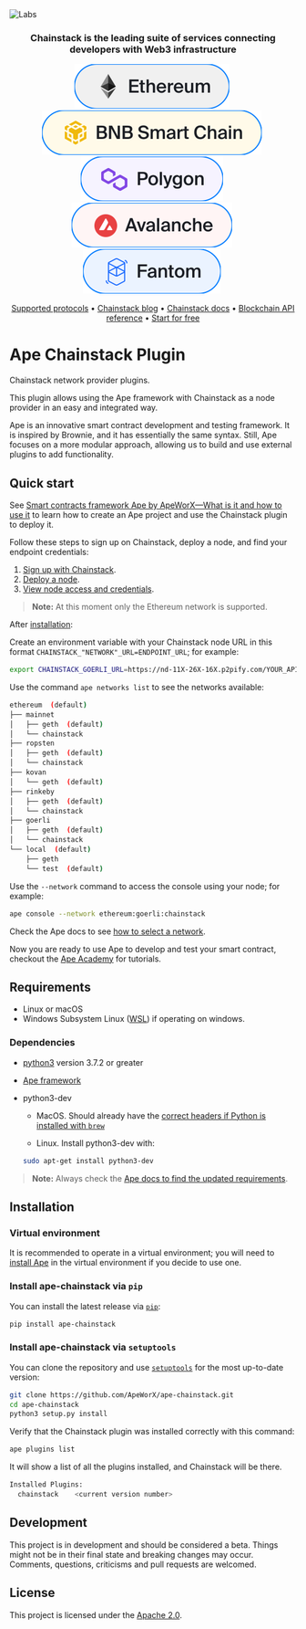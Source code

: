 <img width="1200" alt="Labs" src="https://user-images.githubusercontent.com/99700157/213291931-5a822628-5b8a-4768-980d-65f324985d32.png">

<p>
 <h3 align="center">Chainstack is the leading suite of services connecting developers with Web3 infrastructure</h3>
</p>

<p align="center">
  <a target="_blank" href="https://chainstack.com/build-better-with-ethereum/"><img src="https://github.com/soos3d/blockchain-badges/blob/main/protocols_badges/Ethereum.svg" /></a>&nbsp;  
  <a target="_blank" href="https://chainstack.com/build-better-with-bnb-smart-chain/"><img src="https://github.com/soos3d/blockchain-badges/blob/main/protocols_badges/BNB.svg" /></a>&nbsp;
  <a target="_blank" href="https://chainstack.com/build-better-with-polygon/"><img src="https://github.com/soos3d/blockchain-badges/blob/main/protocols_badges/Polygon.svg" /></a>&nbsp;
  <a target="_blank" href="https://chainstack.com/build-better-with-avalanche/"><img src="https://github.com/soos3d/blockchain-badges/blob/main/protocols_badges/Avalanche.svg" /></a>&nbsp;
  <a target="_blank" href="https://chainstack.com/build-better-with-fantom/"><img src="https://github.com/soos3d/blockchain-badges/blob/main/protocols_badges/Fantom.svg" /></a>&nbsp;
</p>

<p align="center">
  <a target="_blank" href="https://chainstack.com/protocols/">Supported protocols</a> •
  <a target="_blank" href="https://chainstack.com/blog/">Chainstack blog</a> •
  <a target="_blank" href="https://docs.chainstack.com/">Chainstack docs</a> •
  <a target="_blank" href="https://docs.chainstack.com/api/">Blockchain API reference</a> •
  <a target="_blank" href="https://console.chainstack.com/user/account/create">Start for free</a>
</p>

# Ape Chainstack Plugin

Chainstack network provider plugins.

This plugin allows using the Ape framework with Chainstack as a node provider in an easy and integrated way.

Ape is an innovative smart contract development and testing framework.
It is inspired by Brownie, and it has essentially the same syntax.
Still, Ape focuses on a more modular approach, allowing us to build and use external plugins to add functionality.

## Quick start

See [Smart contracts framework Ape by ApeWorX—What is it and how to use it](https://chainstack.com/apeworx-ape-framework-what-is-it-and-how-to-use-it/) to learn how to create an Ape project and use the Chainstack plugin to deploy it.

Follow these steps to sign up on Chainstack, deploy a node, and find your endpoint credentials:

1. [Sign up with Chainstack](https://console.chainstack.com/user/account/create).
1. [Deploy a node](https://docs.chainstack.com/platform/join-a-public-network).
1. [View node access and credentials](https://docs.chainstack.com/platform/view-node-access-and-credentials).

> **Note:** At this moment only the Ethereum network is supported.

After [installation](#installation):

Create an environment variable with your Chainstack node URL in this format `CHAINSTACK_"NETWORK"_URL=ENDPOINT_URL`; for example:

```sh
export CHAINSTACK_GOERLI_URL=https://nd-11X-26X-16X.p2pify.com/YOUR_API_KEY
```

Use the command `ape networks list` to see the networks available:

```sh
ethereum  (default)
├── mainnet
│   ├── geth  (default)
│   └── chainstack
├── ropsten
│   ├── geth  (default)
│   └── chainstack
├── kovan
│   └── geth  (default)
├── rinkeby
│   ├── geth  (default)
│   └── chainstack
├── goerli
│   ├── geth  (default)
│   └── chainstack
└── local  (default)
    ├── geth
    └── test  (default)
```

Use the `--network` command to access the console using your node; for example:

```bash
ape console --network ethereum:goerli:chainstack
```

Check the Ape docs to see [how to select a network](https://docs.apeworx.io/ape/stable/userguides/networks.html).

Now you are ready to use Ape to develop and test your smart contract, checkout the [Ape Academy](https://academy.apeworx.io/) for tutorials.

## Requirements

- Linux or macOS
- Windows Subsystem Linux ([WSL](https://docs.microsoft.com/en-us/windows/wsl/install)) if operating on windows.

### Dependencies

- [python3](https://www.python.org/downloads) version 3.7.2 or greater
- [Ape framework](https://github.com/ApeWorX/ape)
- python3-dev

  - MacOS. Should already have the [correct headers if Python is installed with `brew`](https://stackoverflow.com/questions/32578106/how-to-install-python-devel-in-mac-os)

  - Linux. Install python3-dev with:

  ```sh
  sudo apt-get install python3-dev
  ```

> **Note:** Always check the [Ape docs to find the updated requirements](https://docs.apeworx.io/ape/stable/userguides/quickstart.html#prerequisite).

## Installation

### Virtual environment

It is recommended to operate in a virtual environment; you will need to [install Ape](https://github.com/ApeWorX/ape#installation) in the virtual environment if you decide to use one.

### Install ape-chainstack via `pip`

You can install the latest release via [`pip`](https://pypi.org/project/pip/):

```bash
pip install ape-chainstack
```

### Install ape-chainstack via `setuptools`

You can clone the repository and use [`setuptools`](https://github.com/pypa/setuptools) for the most up-to-date version:

```bash
git clone https://github.com/ApeWorX/ape-chainstack.git
cd ape-chainstack
python3 setup.py install
```

Verify that the Chainstack plugin was installed correctly with this command:

```bash
ape plugins list
```

It will show a list of all the plugins installed, and Chainstack will be there.

```bash
Installed Plugins:
  chainstack    <current version number>
```

## Development

This project is in development and should be considered a beta.
Things might not be in their final state and breaking changes may occur.
Comments, questions, criticisms and pull requests are welcomed.

## License

This project is licensed under the [Apache 2.0](LICENSE).
